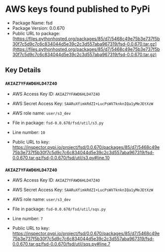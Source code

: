 # AWS keys found published to PyPi

* Package Name: fsd
* Package Version: 0.0.670
* Public URL to package: [https://files.pythonhosted.org/packages/85/d7/5468c49e75b3e737f5b30f7c5d9c7c6c834044d5e39c2c3d557aba967319/fsd-0.0.670.tar.gz](https://files.pythonhosted.org/packages/85/d7/5468c49e75b3e737f5b30f7c5d9c7c6c834044d5e39c2c3d557aba967319/fsd-0.0.670.tar.gz)

## Key Details

### `AKIAZ7YFAWD6HLD47Z4O`

* AWS Access Key ID: `AKIAZ7YFAWD6HLD47Z4O`
* AWS Secret Access Key: `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` 
* AWS role name: `user/s3_dev`
* File in package: `fsd-0.0.670/fsd/util/s3.py`
* Line number: `10`

* Public URL to key: https://inspector.pypi.io/project/fsd/0.0.670/packages/85/d7/5468c49e75b3e737f5b30f7c5d9c7c6c834044d5e39c2c3d557aba967319/fsd-0.0.670.tar.gz/fsd-0.0.670/fsd/util/s3.py#line.10



### `AKIAZ7YFAWD6HLD47Z4O`

* AWS Access Key ID: `AKIAZ7YFAWD6HLD47Z4O`
* AWS Secret Access Key: `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` 
* AWS role name: `user/s3_dev`
* File in package: `fsd-0.0.670/fsd/util/sqs.py`
* Line number: `7`

* Public URL to key: https://inspector.pypi.io/project/fsd/0.0.670/packages/85/d7/5468c49e75b3e737f5b30f7c5d9c7c6c834044d5e39c2c3d557aba967319/fsd-0.0.670.tar.gz/fsd-0.0.670/fsd/util/sqs.py#line.7



